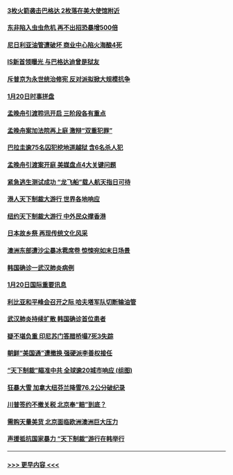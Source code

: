 #### [3枚火箭袭击巴格达 2枚落在美大使馆附近](../pages/prog202/a102757310.md?t=01211644) 
#### [东非陷入虫虫危机 再不出招恐暴增500倍](../pages/prog202/a102757295.md?t=01211644) 
#### [尼日利亚油管遭破坏 商业中心陷火海酿4死](../pages/prog202/a102757272.md?t=01211644) 
#### [IS新首领曝光 与巴格达迪曾是狱友](../pages/prog202/a102757122.md?t=01211644) 
#### [斥普京为永世统治修宪 反对派拟掀大规模抗争](../pages/prog202/a102757022.md?t=01211644) 
#### [1月20日时事拼盘](../pages/prog202/a102757036.md?t=01211644) 
#### [孟晚舟引渡聆讯开启 三阶段各有重点](../pages/prog202/a102757006.md?t=01211644) 
#### [孟晚舟案加法院再上庭 激辩“双重犯罪”](../pages/prog202/a102756996.md?t=01211644) 
#### [巴拉圭逾75名囚犯挖地道越狱 含6名杀人犯](../pages/prog202/a102756968.md?t=01211644) 
#### [孟晚舟引渡案开庭 美媒盘点4大关键问题](../pages/prog202/a102756917.md?t=01211644) 
#### [紧急逃生测试成功 “龙飞船”载人航天指日可待](../pages/prog202/a102756957.md?t=01211644) 
#### [港人天下制裁大游行 世界各地响应](../pages/prog202/a102756878.md?t=01211644) 
#### [纽约天下制裁大游行 中外民众撑香港](../pages/prog202/a102756875.md?t=01211644) 
#### [日本故乡祭 再现传统文化风采](../pages/prog202/a102756778.md?t=01211644) 
#### [澳洲东部遭沙尘暴冰雹席卷 惊悚宛如末日场景](../pages/prog202/a102756630.md?t=01211644) 
#### [韩国确诊一武汉肺炎病例](../pages/prog202/a102756696.md?t=01211644) 
#### [1月20日国际重要讯息](../pages/prog202/a102756640.md?t=01211644) 
#### [利比亚和平峰会召开之际 哈夫塔军队切断输油管](../pages/prog202/a102756580.md?t=01211644) 
#### [武汉肺炎持续扩散 韩国确诊首位患者](../pages/prog202/a102756566.md?t=01211644) 
#### [疑不堪负重 印尼苏门答腊桥塌7死3失踪](../pages/prog202/a102756559.md?t=01211644) 
#### [朝鲜“美国通”遭撤换 强硬派李善权接任](../pages/prog202/a102756380.md?t=01211644) 
#### [“天下制裁”瞄准中共 全球逾20城市响应 (组图)](../pages/prog202/a102756496.md?t=01211644) 
#### [狂暴大雪 加拿大纽芬兰降雪76.2公分破纪录](../pages/prog202/a102756447.md?t=01211644) 
#### [川普签约不撤关税 北京奉“赔”到底？](../pages/prog202/a102756354.md?t=01211644) 
#### [需购天量美货 北京面临欧洲澳洲巨大压力](../pages/prog202/a102756304.md?t=01211644) 
#### [声援抵抗国家暴力 “天下制裁”游行在韩举行](../pages/prog202/a102756254.md?t=01211644) 

----
#### [ >>> 更早内容 <<< ](../indexes/prog202-earlier.md)
